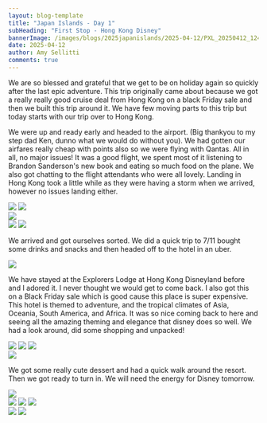 ```yaml
---
layout: blog-template
title: "Japan Islands - Day 1"
subHeading: "First Stop - Hong Kong Disney"
bannerImage: /images/blogs/2025japanislands/2025-04-12/PXL_20250412_124021085.jpg_compressed.JPEG
date: 2025-04-12
author: Amy Sellitti
comments: true
---
```


We are so blessed and grateful that we get to be on holiday again so quickly after the last epic adventure. This trip originally came about because we got a really really good cruise deal from Hong Kong on a black Friday sale and then we built this trip around it. We have few moving parts to this trip but today starts with our trip over to Hong Kong. 

We were up and ready early and headed to the airport. (Big thankyou to my step dad Ken, dunno what we would do without you). We had gotten our airfares really cheap with points also so we were flying with Qantas. All in all, no major issues! It was a good flight, we spent most of it listening to Brandon Sanderson's new book and eating so much food on the plane. We also got chatting to the flight attendants who were all lovely. Landing in Hong Kong took a little while as they were having a storm when we arrived, however no issues landing either.

<div class="grid-2c">
  <img src="/images/blogs/2025japanislands/2025-04-12/PXL_20250411_224451145.MP.jpg_compressed.JPEG"/>
  <img src="/images/blogs/2025japanislands/2025-04-12/PXL_20250412_001343545.jpg_compressed.JPEG"/>
</div>
<div class="center-image"><img src="/images/blogs/2025japanislands/2025-04-12/PXL_20250412_002157091.jpg_compressed.JPEG"/></div>
<div class="grid-2c">
  <img src="/images/blogs/2025japanislands/2025-04-12/PXL_20250412_025341071.jpg_compressed.JPEG"/>
  <img src="/images/blogs/2025japanislands/2025-04-12/PXL_20250412_094828346.jpg_compressed.JPEG"/>
</div>

We arrived and got ourselves sorted. We did a quick trip to 7/11 bought some drinks and snacks and then headed off to the hotel in an uber.

<div class="center-image"><img src="/images/blogs/2025japanislands/2025-04-12/PXL_20250412_102039530.jpg_compressed.JPEG"/></div>

We have stayed at the Explorers Lodge at Hong Kong Disneyland before and I adored it. I never thought we would get to come back. I also got this on a Black Friday sale which is good cause this place is super expensive. This hotel is themed to adventure, and the tropical climates of Asia, Oceania, South America, and Africa. It was so nice coming back to here and seeing all the amazing theming and elegance that disney does so well. We had a look around, did some shopping and unpacked!

<div class="grid-2w-1l">
  <img src="/images/blogs/2025japanislands/2025-04-12/PXL_20250412_112908074.jpg_compressed.JPEG"/>
  <img src="/images/blogs/2025japanislands/2025-04-12/PXL_20250412_112910763.jpg_compressed.JPEG"/>
  <img src="/images/blogs/2025japanislands/2025-04-12/PXL_20250412_112932746.jpg_compressed.JPEG"/>
</div>
<div class="center-image"><img src="/images/blogs/2025japanislands/2025-04-12/PXL_20250412_115229535.jpg_compressed.JPEG"/></div>

We got some really cute dessert and had a quick walk around the resort. Then we got ready to turn in. We will need the energy for Disney tomorrow. 

<div class="center-image"><img src="/images/blogs/2025japanislands/2025-04-12/PXL_20250412_124021085.jpg_compressed.JPEG"/></div>
<div class="grid-3c">
  <img src="/images/blogs/2025japanislands/2025-04-12/PXL_20250412_125221687.jpg_compressed.JPEG"/>
  <img src="/images/blogs/2025japanislands/2025-04-12/PXL_20250412_135443892.jpg_compressed.JPEG"/>
  <img src="/images/blogs/2025japanislands/2025-04-12/PXL_20250412_135627460.jpg_compressed.JPEG"/>
</div>
<div class="grid-2c">
  <img src="/images/blogs/2025japanislands/2025-04-12/PXL_20250412_135727222.jpg_compressed.JPEG"/>
  <img src="/images/blogs/2025japanislands/2025-04-12/PXL_20250412_135643272.MP.jpg_compressed.JPEG"/>
</div>